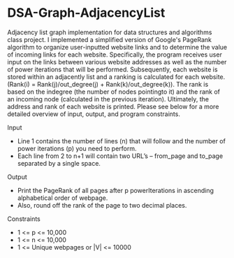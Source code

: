 # DSA-Graph-AdjacencyList
Adjacency list graph implementation for data structures and algorithms class project. I implemented a simplified version of Google's PageRank algorithm to organize user-inputted website links and to determine the value of incoming links for each website. Specifically, the program receives user input on the links between various website addresses as well as the number of power iterations that will be performed. Subsequently, each website is stored within an adjacently list and a ranking is calculated for each website. (Rank(i) = Rank(j)/out_degree(j) + Rank(k)/out_degree(k)). The rank is based on the indegree (the number of nodes pointingto it) and the rank of an incoming node (calculated in the previous iteration). Ultimately, the address and rank of each website is printed. Please see below for a more detailed overview of input, output, and program constraints.

Input 

- Line 1 contains the number of lines (n) that will follow and the number of power iterations (p) you need to perform.
- Each line from 2 to n+1 will contain two URL’s – from_page and to_page separated by a single space.

Output

- Print the PageRank of all pages after p powerIterations in ascending alphabetical order of webpage.
- Also, round off the rank of the page to two decimal places.

Constraints

- 1 <= p <= 10,000
- 1 <= n <= 10,000
- 1 <= Unique webpages or |V| <= 10000
